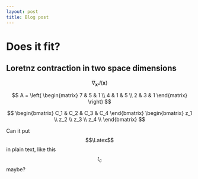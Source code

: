 ```yaml
---
layout: post
title: Blog post
---
```


# Does it fit?
## Loretnz contraction in two space dimensions
$$ \nabla_\boldsymbol{x} J(\boldsymbol{x}) $$

$$ A = \left( \begin{matrix} 7 & 5 & 1 \\ 4 & 1 & 5 \\ 2 & 3 & 1 \end{matrix} \right) $$

$$   \begin{bmatrix} C_1 & C_2 & C_3 & C_4 \end{bmatrix}  \begin{bmatrix}
    z_1 \\
    z_2 \\
    z_3 \\
    z_4 \\
  \end{bmatrix} $$

Can it put $$\Latex$$ in plain text, like this $$t_c$$ maybe?
